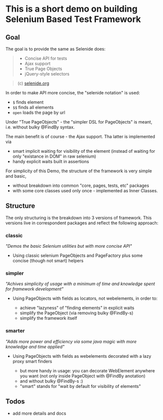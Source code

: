 # This is a short demo on building Selenium Based Test Framework

## Goal

The goal is to provide the same as Selenide does:

> - Concise API for tests
> - Ajax support
> - True Page Objects
> - jQuery-style selectors

> (c) [selenide.org](http://selenide.org)


In order to make API more concise, the "selenide notation" is used: 

- `$` finds element
- `$$` finds all elements
- `open` loads the page by url

Under "True PageObjects" - the "simpler DSL for PageObjects" is meant, i.e. without bulky @FindBy syntax. 

The main benefit is of course - the Ajax support. Tha latter is implemented via 

- smart implicit waiting for visibility of the element (instead of waiting for only "existance in DOM" in raw selenium)
- handy explicit waits built in assertions

For simplicity of this Demo, the structure of the framework is very simple and basic, 

- without breakdown into common "core, pages, tests, etc" packages
- with some core classes used only once - implemented as Inner Classes.

## Structure

The only structuring is the breakdown into 3 versions of framework. This versions live in correspondent packages and reflect the following approach:

### classic

_"Demos the basic Selenium utilities but with more concise API"_
  - Using classic selenium PageObjects and PageFactory plus some concise (though not smart) helpers

  
### simpler

_"Achives simplicity of usage with a minimum of time and knowledge spent for framework development"_

- Using PageObjects with fields as locators, not webelements, in order to:

    - achieve "lazyness" of "finding elements" in explicit waits
    - simplify the PageObject (via removing bulky @FindBy-s)
    - simplify the framework itself


### smarter

_"Adds more power and efficiency via some java magic with more knowledge and time applied"_

- Using PageObjects with fields as webelements decorated with a lazy proxy smart finders
  
    - but more handy in usage: you can decorate WebElement anywhere you want (not only inside PageObject with @FindBy anotation)
    - and without bulky @FindBy-s :)
    - "smart" stands for "wait by default for visibility of elements"
    
## Todos

- add more details and docs